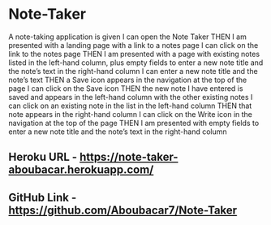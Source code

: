 # Note-Taker

A note-taking application is given
I can open the Note Taker
THEN I am presented with a landing page with a link to a notes page
I can click on the link to the notes page
THEN I am presented with a page with existing notes listed in the left-hand column, plus empty fields to enter a new note title and the note’s text in the right-hand column
I can enter a new note title and the note’s text
THEN a Save icon appears in the navigation at the top of the page
I can click on the Save icon
THEN the new note I have entered is saved and appears in the left-hand column with the other existing notes
I can click on an existing note in the list in the left-hand column
THEN that note appears in the right-hand column
I can click on the Write icon in the navigation at the top of the page
THEN I am presented with empty fields to enter a new note title and the note’s text in the right-hand column

## Heroku URL -  https://note-taker-aboubacar.herokuapp.com/

## GitHub Link - https://github.com/Aboubacar7/Note-Taker
